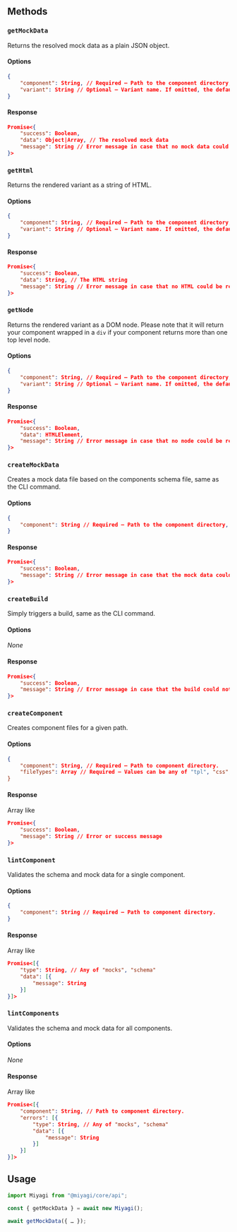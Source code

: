 ## Methods

### `getMockData`

Returns the resolved mock data as a plain JSON object.

#### Options

```json
{
	"component": String, // Required — Path to the component directory, relative from config.components.folder.
	"variant": String // Optional — Variant name. If omitted, the default variant is used.
}
```

#### Response

```json
Promise<{
	"success": Boolean,
	"data": Object|Array, // The resolved mock data
	"message": String // Error message in case that no mock data could be returned
}>
```

### `getHtml`

Returns the rendered variant as a string of HTML.

#### Options

```json
{
	"component": String, // Required — Path to the component directory, relative from config.components.folder.
	"variant": String // Optional — Variant name. If omitted, the default variant is used.
}
```

#### Response

```json
Promise<{
	"success": Boolean,
	"data": String, // The HTML string
	"message": String // Error message in case that no HTML could be returned
}>
```

### `getNode`

Returns the rendered variant as a DOM node. Please note that it will return your component wrapped in a `div` if your component returns more than one top level node.

#### Options

```json
{
	"component": String, // Required — Path to the component directory, relative from config.components.folder.
	"variant": String // Optional — Variant name. If omitted, the default variant is used.
}
```

#### Response

```json
Promise<{
	"success": Boolean,
	"data": HTMLElement,
	"message": String // Error message in case that no node could be returned
}>
```

### `createMockData`

Creates a mock data file based on the components schema file, same as the CLI command.

#### Options

```json
{
	"component": String // Required — Path to the component directory, relative from config.components.folder.
}
```

#### Response

```json
Promise<{
	"success": Boolean,
	"message": String // Error message in case that the mock data could not be created
}>
```

### `createBuild`

Simply triggers a build, same as the CLI command.

#### Options

_None_

#### Response

```json
Promise<{
	"success": Boolean,
	"message": String // Error message in case that the build could not be created
}>
```

### `createComponent`

Creates component files for a given path.

#### Options

```json
{
	"component": String, // Required — Path to component directory.
	"fileTypes": Array // Required — Values can be any of "tpl", "css", js", "mocks", "schema", "docs"
}
```

#### Response

Array like

```json
Promise<{
	"success": Boolean,
	"message": String // Error or success message
}>
```

### `lintComponent`

Validates the schema and mock data for a single component.

#### Options

```json
{
	"component": String // Required — Path to component directory.
}
```

#### Response

Array like

```json
Promise<[{
	"type": String, // Any of "mocks", "schema"
	"data": [{
		"message": String
	}]
}]>
```

### `lintComponents`

Validates the schema and mock data for all components.

#### Options

_None_

#### Response

Array like

```json
Promise<[{
	"component": String, // Path to component directory.
	"errors": [{
		"type": String, // Any of "mocks", "schema"
		"data": [{
			"message": String
		}]
	}]
}]>
```

## Usage

```js
import Miyagi from "@miyagi/core/api";

const { getMockData } = await new Miyagi();

await getMockData({ … });
```

